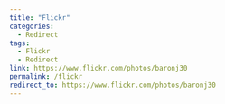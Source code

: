```yaml
---
title: "Flickr"
categories:
  - Redirect
tags:
  - Flickr
  - Redirect
link: https://www.flickr.com/photos/baronj30
permalink: /flickr
redirect_to: https://www.flickr.com/photos/baronj30
---
```

